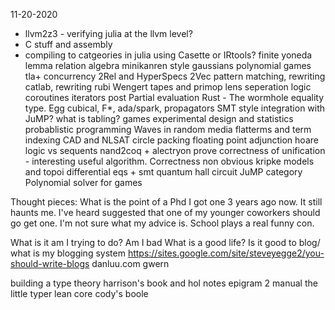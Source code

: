 11-20-2020

* llvm2z3 - verifying julia at the llvm level?
* C stuff and assembly
* compiling to catgeories in julia using Casette or IRtools?
finite yoneda lemma
relation algebra minikanren style
gaussians
polynomial games
tla+ concurrency
2Rel and HyperSpecs
2Vec
pattern matching, rewriting catlab, 
rewriting rubi
Wengert tapes and primop lens
seperation logic
coroutines iterators post
Partial evaluation
Rust - The wormhole equality type. Egg
cubical, F*, ada/spark, 
propagators
SMT style integration with JuMP?
what is tabling?
games
experimental design and statistics
probablistic programming
Waves in random media
flatterms and term indexing
CAD and NLSAT
circle packing
floating point adjunction
hoare logic vs sequents
nand2coq + alectryon
prove correctness of unification - interesting useful algorithm. Correctness non obvious
kripke models and topoi
differential eqs + smt
quantum hall circuit
JuMP category
Polynomial solver for games


Thought pieces:
What is the point of a Phd
I got one 3 years ago now. It still haunts me. I've heard suggested that one of my younger coworkers should go get one. I'm not sure what my advice is.
School plays a real funny con.



What is it am I trying to do?
Am I bad
What is a good life?
Is it good to blog/ what is my blogging system
https://sites.google.com/site/steveyegge2/you-should-write-blogs
danluu.com
gwern



building a type theory
harrison's book and hol notes
epigram 2 manual
the little typer
lean core 
cody's boole


